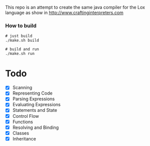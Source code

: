 This repo is an attempt to create the same java compiler for the Lox language as show in http://www.craftinginterpreters.com

### How to build

```
# just build
./make.sh build

# build and run
./make.sh run
```
# Todo
- [x] Scanning
- [x] Representing Code
- [x] Parsing Expressions
- [x] Evaluating Expressions
- [x] Statements and State
- [x] Control Flow
- [x] Functions
- [x] Resolving and Binding
- [x] Classes
- [x] Inheritance
